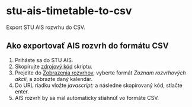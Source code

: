 # stu-ais-timetable-to-csv
Export STU AIS rozvrhu do CSV.

## Ako exportovať AIS rozvrh do formátu CSV
1. Priháste sa do STU AIS.
2. Skopírujte [zdrojový kód](https://raw.githubusercontent.com/chaossme/stu-ais-timetable-to-csv/master/stu_ais_timetable_to_csv.js) skriptu.
3. Prejdite do [Zobrazenia rozvrhov](https://is.stuba.sk/auth/katalog/rozvrhy_view.pl?lang=sk), vyberte formát _Zoznam rozvrhových akcii_, a zobrazte daný kalendár.
4. Do URL riadku vložte _javascript:_ a následne skopírovaný kód, stlačte enter.
5. AIS rozvrh by sa mal automaticky stiahnúť vo formáte CSV.